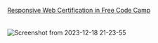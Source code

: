<a href="https://www.freecodecamp.org/certification/minicode/responsive-web-design">Responsive Web Certification in Free Code Camp</a>
<br>
<br>
<br>
![Screenshot from 2023-12-18 21-23-55](https://github.com/Zarpoosh/free/assets/122268379/f41de080-1b6e-400e-84b8-487ea38294e1)
